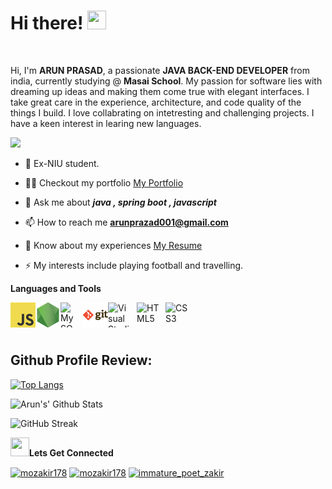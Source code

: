 

# Hi there! <img src="https://raw.githubusercontent.com/MartinHeinz/MartinHeinz/master/wave.gif" width="30px" height="30px" />



<br />

Hi, I'm **ARUN PRASAD**, a passionate **JAVA BACK-END DEVELOPER**  from india, currently studying @ **Masai School**. My passion for software lies with dreaming up ideas and making them come true with elegant interfaces. I take great care in the experience, architecture, and code quality of the things I build. I love collabrating on intetresting and challenging projects. I have a keen interest in learing new languages.

![](https://cdn.dribbble.com/users/1292677/screenshots/6139167/media/fcf7fd0c619bb87706533079240915f3.gif)

- 🌱 Ex-NIU student.

- 👨‍💻 Checkout my portfolio [My Portfolio](https://arunprazad001.github.io/#)


- 💬 Ask me about ***java , spring boot , javascript***

- 📫 How to reach me **arunprazad001@gmail.com**

- 📄 Know about my experiences [My Resume](https://drive.google.com/file/d/1nSCwAsIcnBGwz-uIV3AMHhVpDW1YZm_x/view?usp=sharing)
- ⚡ My interests include playing football and travelling.

**Languages and Tools**  

<img align="left" height="40" src="https://raw.githubusercontent.com/github/explore/80688e429a7d4ef2fca1e82350fe8e3517d3494d/topics/javascript/javascript.png">

<img align="left" height="40" src="https://raw.githubusercontent.com/github/explore/80688e429a7d4ef2fca1e82350fe8e3517d3494d/topics/nodejs/nodejs.png">

<img align="left" alt="MySQL" width="26px" height="40" src="https://cdn.jsdelivr.net/gh/devicons/devicon/icons/mysql/mysql-original.svg" style="padding-right:10px;" />

<img align="left" height="40" src="https://raw.githubusercontent.com/github/explore/80688e429a7d4ef2fca1e82350fe8e3517d3494d/topics/git/git.png">

<img align="left" height="40" alt="Visual Studio Code" width="36px" src="https://cdn.jsdelivr.net/gh/devicons/devicon/icons/vscode/vscode-original.svg" style="padding-right:10px;" />
<img align="left" height="40" alt="HTML5" width="36px" src="https://cdn.jsdelivr.net/gh/devicons/devicon/icons/html5/html5-original.svg" style="padding-right:10px;" />
<img align="left" height="40" alt="CSS3" width="36px" src="https://cdn.jsdelivr.net/gh/devicons/devicon/icons/css3/css3-original.svg" style="padding-right:10px;" />




<br />
<br />
<br />


<h2> Github Profile Review:</h2>

[![Top Langs](https://github-readme-stats.vercel.app/api/top-langs/?username=arunprazad001&layout=compact&count_private=true&bg_color=0d1116&title_color=F7ED1B&text_color=a4aacb&icon_color=F7ED1B)](https://github.com/safalalikhan/github-readme-stats)

  
![Arun's' Github Stats](https://github-readme-stats.vercel.app/api?username=arunprazad001&hide=contribs,prs&show_icons=true&bg_color=0d1116&title_color=F7ED1B&text_color=a4aacb&icon_color=F7ED1B)

  ![GitHub Streak](https://github-readme-streak-stats.herokuapp.com/?user=arunprazad001&theme=dark&count_private=true&bg_color=0d1116&title_color=F7ED1B&text_color=a4aacb&icon_color=F7ED1B)




<img src="https://raw.githubusercontent.com/MartinHeinz/MartinHeinz/master/wave.gif" width="30px" height="30px" />**Lets Get Connected** 

<a href="https://www.linkedin.com/in/arunprasad001/" target="blank"><img align="center" src="https://raw.githubusercontent.com/rahuldkjain/github-profile-readme-generator/master/src/images/icons/Social/linked-in-alt.svg" alt="mozakir178" height="30" width="40" /></a>
<a href="https://www.facebook.com/amalv.prasad" target="blank"><img align="center" src="https://raw.githubusercontent.com/rahuldkjain/github-profile-readme-generator/master/src/images/icons/Social/facebook.svg" alt="mozakir178" height="30" width="40" /></a>
<a href="https://www.instagram.com/arun_prazad_/" target="blank"><img align="center" src="https://raw.githubusercontent.com/rahuldkjain/github-profile-readme-generator/master/src/images/icons/Social/instagram.svg" alt="immature_poet_zakir" height="30" width="40" /></a>


